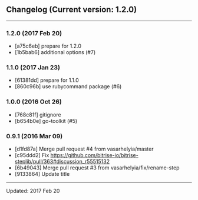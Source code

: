 ## Changelog (Current version: 1.2.0)

-----------------

### 1.2.0 (2017 Feb 20)

* [a75c6eb] prepare for 1.2.0
* [1b5bab6] additional options (#7)

### 1.1.0 (2017 Jan 23)

* [61381dd] prepare for 1.1.0
* [860c96b] use rubycommand package (#6)

### 1.0.0 (2016 Oct 26)

* [768c81f] gitignore
* [b654b0e] go-toolkit (#5)

### 0.9.1 (2016 Mar 09)

* [d1fd87a] Merge pull request #4 from vasarhelyia/master
* [c95ddd2] Fix https://github.com/bitrise-io/bitrise-steplib/pull/363#discussion_r55515132
* [6b49043] Merge pull request #3 from vasarhelyia/fix/rename-step
* [9133864] Update title

-----------------

Updated: 2017 Feb 20